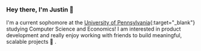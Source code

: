 ### Hey there, I'm Justin 👋

I'm a current sophomore at the [University of Pennsylvania](https://www.upenn.edu/){:target="_blank"} studying Computer Science and Economics! I am interested in product development and really enjoy working with friends to build meaningful, scalable projects 🚀 .

<!--
**judtinzhang/judtinzhang** is a ✨ _special_ ✨ repository because its `README.md` (this file) appears on your GitHub profile.

Here are some ideas to get you started:

- 🔭 I’m currently working on ...
- 🌱 I’m currently learning ...
- 👯 I’m looking to collaborate on ...
- 🤔 I’m looking for help with ...
- 💬 Ask me about ...
- 📫 How to reach me: ...
- 😄 Pronouns: ...
- ⚡ Fun fact: ...
-->
